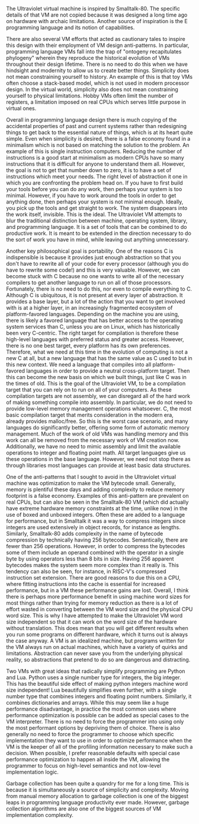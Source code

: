 The Ultraviolet virtual machine is inspired by Smalltalk-80. The specific details of that VM are not copied because it was designed a long time ago on hardware with archaic limitations. Another source of inspiration is the E programming language and its notion of capabilities.

There are also several VM efforts that acted as cautionary tales to inspire this design with their employment of VM design anti-patterns. In particular, programming language VMs fall into the trap of "ontogeny recapitulates phylogeny" wherein they reproduce the historical evolution of VMs throughout their design lifetime. There is no need to do this when we have hindsight and modernity to allow us to create better things. Simplicity does not mean constraining yourself to history. An example of this is that toy VMs often choose a stack-based model, which is not used in modern processor design. In the virtual world, simplicity also does not mean constraining yourself to physical limitations. Hobby VMs often limit the number of registers, a limitation imposed on real CPUs which serves little purpose in virtual ones.

Overall in programming language design there is much copying of the accidental properties of past and current systems rather than redesigning things to get back to the essential nature of things, which is at its heart quite simple. Even when simplicity is desired, there is a false economy found in a minimalism which is not based on matching the solution to the problem. An example of this is single instruction computers. Reducing the number of instructions is a good start at minimalism as modern CPUs have so many instructions that it is difficult for anyone to understand them all. However, the goal is not to get that number down to zero, it is to have a set of instructions which meet your needs. The right level of abstraction it one in which you are confronting the problem head on. If you have to first build your tools before you can do any work, then perhaps your system is too minimal. However, if you have to work around the tools in order to get anything done, then perhaps your system is not minimal enough. Ideally, you pick up the tools and get straight to work. The system disappears into the work itself, invisible. This is the ideal. The Ultraviolet VM attempts to blur the traditional distinction between machine, operating system, library, and programming language. It is a set of tools that can be combined to do productive work. It is meant to be extended in the direction necessary to do the sort of work you have in mind, while leaving out anything unnecessary.

Another key philosophical goal is portability. One of the reasons C is indispensible is because it provides just enough abstraction so that you don't have to rewrite all of your code for every processor (although you do have to rewrite some code!) and this is very valuable. However, we can become stuck with C because no one wants to write all of the necessary compilers to get another language to run on all of those processors. Fortunately, there is no need to do this, nor even to compile everything to C. Although C is ubiquitous, it is not present at every layer of abstraction. It provides a base layer, but a lot of the action that you want to get involved with is at a higher layer, in an increasingly fragmented ecosystem of platform-favored languages. Depending on the machine you are using, there is likely a favored language that has better access to the operating system services than C, unless you are on Linux, which has historically been very C-centric. The right target for compilation is therefore these high-level languages with preferred status and greater access. However, there is no one best target, every platform has its own preferences. Therefore, what we need at this time in the evolution of computing is not a new C at all, but a new language that has the same value as C used to but in this new context. We need a language that compiles into all platform-favored languages in order to provide a neutral cross-platform target. Then this can become the new basis on which we built things, just like C was in the times of old. This is the goal of the Ultraviolet VM, to be a compilation target that you can rely on to run on all of your computers. As these compilation targets are not assembly, we can disregard all of the hard work of making something compile into assembly. In particular, we do not need to provide low-level memory management operations whatsoever. C, the most basic compilation target that merits consideration in the modern era, already provides malloc/free. So this is the worst case scenario, and many languages do significantly better, offering some form of automatic memory management. Much of the work of old VMs was handling memory and this work can all be removed from the necessary work of VM creation now. Additionally, we have no need to mimic assembly and limit the available operations to integer and floating point math. All target languages give us these operations in the base language. However, we need not stop there as through libraries most languages can provide at least basic data structures.

One of the anti-patterns that I sought to avoid in the Ultraviolet virtual machine was optimization to make the VM bytecode small. Generally, memory is plentiful these days and adding complexity to reduce memory footprint is a false economy. Examples of this anti-pattern are prevalent on real CPUs, but can also be seen in the Smalltalk-80 VM (which did actually have extreme hardware memory constraints at the time, unlike now) in the use of boxed and unboxed integers. Often these are added to a language for performance, but in Smalltalk it was a way to compress integers since integers are used extensively in object records, for instance as lengths. Similarly, Smalltalk-80 adds complexity in the name of bytecode compression by technically having 256 bytecodes. Semantically, there are fewer than 256 operations. However, in order to compress the bytecodes some of them include an operand combined with the operator in a single byte by using operators less than 8 bits in size. Having 256 apparent bytecodes makes the system seem more complex than it really is. This tendency can also be seen, for instance, in RISC-V's compressed instruction set extension. There are good reasons to due this on a CPU, where fitting instructions into the cache is essential for increased performance, but in a VM these performance gains are lost. Overall, I think there is perhaps more performance benefit in using machine word sizes for most things rather than trying for memory reduction as there is a lot of effort wasted in converting between the VM word size and the physical CPU word size. This is why I have attempted to make the Ultraviolet VM word size independent so that it can work on the word size of the hardware without translation. This does mean that you will get different results when you run some programs on different hardware, which it turns out is always the case anyway. A VM is an idealized machine, but programs written for the VM always run on actual machines, which have a variety of quirks and limitations. Abstraction can never save you from the underlying physical reality, so abstractions that pretend to do so are dangerous and distracting.

Two VMs with great ideas that radically simplify programming are Python and Lua. Python uses a single number type for integers, the big integer. This has the beautiful side effect of making python integers machine word size independent! Lua beautifully simplifies even further, with a single number type that combines integers and floating point numbers. Similarly, it combines dictionaries and arrays. While this may seem like a huge performance disadvantage, in practice the most common uses where performance optimization is possible can be added as special cases to the VM interpreter. There is no need to force the programmer into using only the most performant options by depriving them of choice. There is also generally no need to force the programmer to choose which specific implementation they want to use in order to optimize performance when the VM is the keeper of all of the profiling information necessary to make such a decision. When possible, I prefer reasonable defaults with special case performance optimization to happen all inside the VM, allowing the programmer to focus on high-level semantics and not low-level implementation logic.

Garbage collection has been quite a quandry for me for a long time. This is because it is simultaneously a source of simplicity and complexity. Moving from manual memory allocation to garbage collection is one of the biggest leaps in programming language productivity ever made. However, garbage collection algorithms are also one of the biggest sources of VM implementation complexity. 
